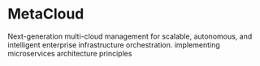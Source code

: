 # MetaCloud
Next-generation multi-cloud management for scalable, autonomous, and intelligent enterprise infrastructure orchestration. implementing microservices architecture principles
